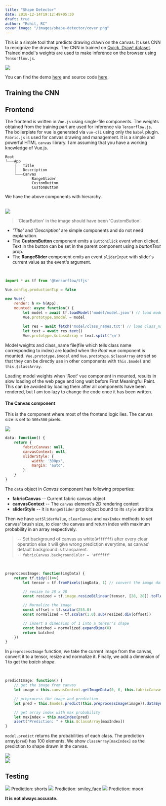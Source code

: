 ```yaml
---
title: "Shape Detector"
date: 2018-12-14T19:12:49+05:30
draft: true
author: "Rohit, RC"
cover_image: "/images/shape-detector/cover.png"
---
```


This is a simple tool that predicts drawing drawn on the canvas. It uses CNN to recognize the drawings. The CNN in trained on [Quick, Draw! dataset](https://github.com/googlecreativelab/quickdraw-dataset). Trained model's weights are used to make inference on the browser using `Tensorflow.js`. 
<!--more-->

<div class="row">
    <img class="responsive-img col" src="/images/shape-detector/example.jpeg">
</div>

You can find the demo [here](https://shape-detector.netlify.com/
) and source code [here](https://github.com/rishabhc32/shape-detector).


## Training the CNN
<!-- Write your part here, under this heading. Change the heading if you want. Remove this comment. -->


## Frontend
The frontend is written in `Vue.js` using single-file components. The weights obtained from the training part are used for inference via `Tensorflow.js`. The boilerplate for vue is generated via `vue-cli` using only the `babel` plugin. `Fabric.js` is used for canvas drawing and management. It is a simple and powerful HTML `canvas` library. I am assuming that you have a working knowledge of Vue.js.

```
Root
└───App
    │   Title
    │   Description   
    └───Canvas
            RangeSlider 
            CustomButton
            CustomButton
```
We have the above components with hierarchy.

<br>

<img class="responsive-img" src="/images/shape-detector/component.jpeg">

> 'ClearButton' in the image should have been 'CustomButton'.

*  _'Title'_ and _'Description'_ are simple components and do not need explanation.  
* The __CustomButton__ component emits a `ButtonClick` event when clicked. Text in the button can be set in the parent component using a _buttonText_ prop.
* The __RangeSlider__ component emits an event `sliderInput` with slider's current value as the event's argument.

<br>

``` js
import * as tf from '@tensorflow/tfjs'

Vue.config.productionTip = false

new Vue({
    render: h => h(App),
    mounted: async function() {
        let model = await tf.loadModel('model/model.json') // load model weights
        Vue.prototype.$model = model
        
        let res = await fetch('model/class_names.txt') // load class_name file
        let text = await res.text()
        Vue.prototype.$classArray = text.split('\n')

```
Model weights and class_name file(file which tells class name corresponding to index) are loaded when the _Root_ vue component is mounted. `Vue.prototype.$model` and `Vue.prototype.$classArray` are set so that they can be directly use in other components with `this.$model` and `this.$classArray`.

Loading model weights when _'Root'_ vue component in mounted, results in slow loading of the web page and long wait before First Meaningful Paint. This can be avoided by loading them after all components have been rendered, but I am too lazy to change the code once it has been written.

#### The Canvas component
This is the component where most of the frontend logic lies. The canvas size is set to `300x300` pixels.  

<img class="responsive-img" src="/images/shape-detector/canvas_component.png">

``` js
data: function() {
    return {
        fabricCanvas: null,
        canvasContext: null,
        sliderStyle: {
            width: '300px',
            margin: 'auto',
        }
    }
}
```
The `data` object in _Canvas_ component has following properties:

* __fabricCanvas__ -- Current fabric canvas object  
* __canvasContext__ -- The `canvas` element's 2D rendering context
* __sliderStyle__ -- It is `RangeSlider` prop object bound to its `style` attribite

Then we have `setSliderValue`, `clearCanvas` and `maxIndex` methods to set canvas' brush size, to clear the canvas and return index with maximum probability in an array respectively.

> -- Set background of canvas as white(`#ffffff`) after every clear operation else it will give wrong prediction everytime, as canvas' default background is transparent.   
> -- `fabricCanvas.backgroundColor = '#ffffff' `

<br>

``` js
preprocessImage: function(imgData) {
    return tf.tidy(()=>{
        let tensor = tf.fromPixels(imgData, 1) // convert the image data to a tensor

        // resize to 28 x 28  
        const resized = tf.image.resizeBilinear(tensor, [28, 28]).toFloat() 

        // Normalize the image 
        const offset = tf.scalar(255.0)
        const normalized = tf.scalar(1.0).sub(resized.div(offset))

        // insert a dimension of 1 into a tensor's shape
        const batched = normalized.expandDims(0)
        return batched
    })
}
```
In `preprocessImage` function, we take the current image from the canvas, convert it to a tensor, resize and normalize it. Finally, we add a dimension of 1 to get the _batch shape_.

<br>

``` js
predictImage: function() {
    // get the image from canvas
    let image = this.canvasContext.getImageData(0, 0, this.fabricCanvas.getWidth(), this.fabricCanvas.getHeight())

    // preprocess the image and prediction
    let pred = this.$model.predict(this.preprocessImage(image)).dataSync()

    // get array index with max probability
    let maxIndex = this.maxIndex(pred)
    alert("Prediction: " + this.$classArray[maxIndex])
}
```
`model.predict` returns the probabilities of each class. The prediction array(`pred`) has 100 elements. We show `classArray[maxIndex]` as the prediction to shape drawn in the canvas.

<div class="row">
    <div class="col s5">
        <img class="responsive-img" src="/images/shape-detector/prediction_array.jpeg">
    </div>
    <div class="col s7">
        <img class="responsive-img" src="/images/shape-detector/class_file.jpeg">
    </div>
</div>

## Testing
<img class="responsive-img" src="/images/shape-detector/example_pants.jpeg">
Prediction: shorts

<img class="responsive-img" src="/images/shape-detector/example_smiley.jpeg ">
Prediction: smiley_face

<img class="responsive-img" src="/images/shape-detector/example_inaccurate_smiley.jpeg ">
Prediction: moon

__It is not always accurate.__
